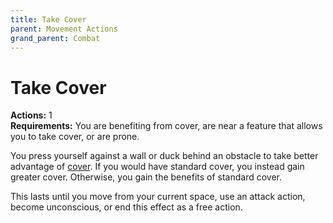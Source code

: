 ```yaml
---
title: Take Cover
parent: Movement Actions
grand_parent: Combat
---
```


# Take Cover
**Actions:** 1<br>
**Requirements:** You are benefiting from cover, are near a feature that allows you to take cover, or are prone.

You press yourself against a wall or duck behind an obstacle to take better advantage of [cover](https://stormchaserroleplaying.com/stormchaserRPG/Combat/Movement/Cover/). If you would have standard cover, you instead gain greater cover. Otherwise, you gain the benefits of standard cover.

This lasts until you move from your current space, use an attack action, become unconscious, or end this effect as a free action.
